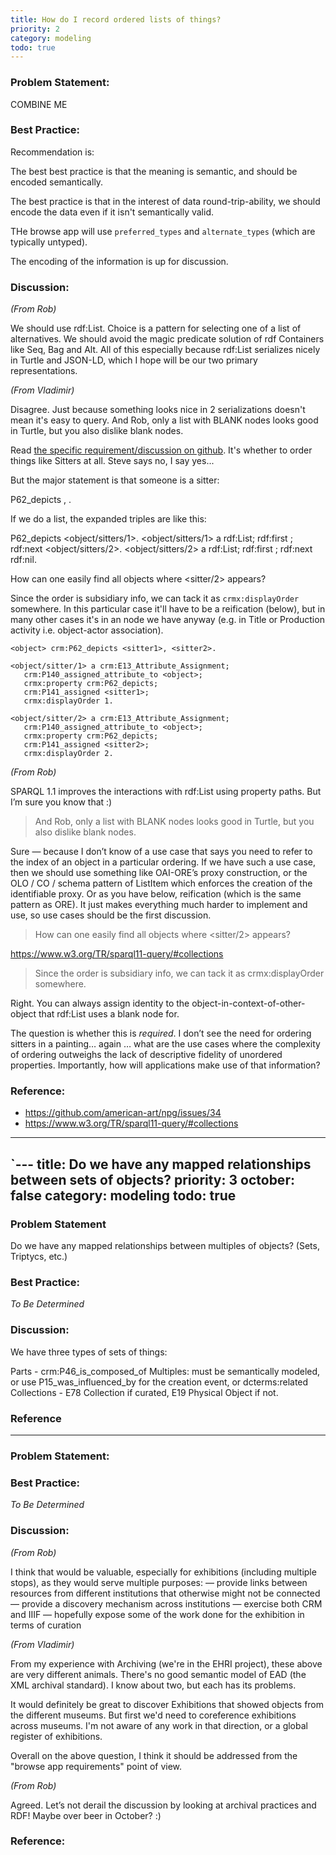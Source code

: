 ```yaml
---
title: How do I record ordered lists of things?
priority: 2
category: modeling
todo: true
---
```

### Problem Statement:

COMBINE ME

### Best Practice:

Recommendation is:  

The best best practice is that the meaning is semantic, and should be encoded semantically.

The best practice is that in the interest of data round-trip-ability, we should encode the data even if it isn't semantically valid.

THe browse app will use `preferred_types` and `alternate_types` (which are typically untyped).

The encoding of the information is up for discussion.

### Discussion:

*(From Rob)*

We should use rdf:List.  Choice is a pattern for selecting one of a list of alternatives.  We should avoid the magic predicate solution of rdf Containers like Seq, Bag and Alt.  All of this especially because rdf:List serializes nicely in Turtle and JSON-LD, which I hope will be our two primary representations.

*(From Vladimir)*

Disagree. Just because something looks nice in 2 serializations doesn't mean it's easy to query. And Rob, only a list with BLANK nodes looks good in Turtle, but you also dislike blank nodes.

Read [the specific requirement/discussion on github](https://github.com/american-art/npg/issues/34).  It's whether to order things like Sitters at all. Steve says no, I say yes...


But the major statement is that someone is a sitter:

   <object> P62_depicts <sitter1>, <sitter2>.

If we do a list, the expanded triples are like this:

  <object> P62_depicts <object/sitters/1>.
  <object/sitters/1> a rdf:List; 
      rdf:first <sitter1>; 
      rdf:next <object/sitters/2>.
  <object/sitters/2> a rdf:List; 
      rdf:first <sitter2>; 
      rdf:next rdf:nil.

How can one easily find all objects where <sitter/2> appears?

Since the order is subsidiary info, we can tack it as `crmx:displayOrder` somewhere. In this particular case it'll have to be a reification (below), but in many other cases it's in an node we have anyway (e.g. in Title or Production activity i.e. object-actor association).

    <object> crm:P62_depicts <sitter1>, <sitter2>.

    <object/sitter/1> a crm:E13_Attribute_Assignment;
       crm:P140_assigned_attribute_to <object>;
       crmx:property crm:P62_depicts;
       crm:P141_assigned <sitter1>;
       crmx:displayOrder 1.

    <object/sitter/2> a crm:E13_Attribute_Assignment;
       crm:P140_assigned_attribute_to <object>;
       crmx:property crm:P62_depicts;
       crm:P141_assigned <sitter2>;
       crmx:displayOrder 2.

*(From Rob)*

SPARQL 1.1 improves the interactions with rdf:List using property paths. But I’m sure you know that :)

> And Rob, only a list with BLANK nodes looks good in Turtle, but you also dislike blank nodes.

Sure — because I don’t know of a use case that says you need to refer to the index of an object in a particular ordering.  If we have such a use case, then we should use something like OAI-ORE’s proxy construction, or the OLO / CO / schema pattern of ListItem which enforces the creation of the identifiable proxy. Or as you have below, reification (which is the same pattern as ORE). It just makes everything much harder to implement and use, so use cases should be the first discussion.

> How can one easily find all objects where <sitter/2> appears?

<https://www.w3.org/TR/sparql11-query/#collections>


>Since the order is subsidiary info, we can tack it as crmx:displayOrder somewhere.


Right. You can always assign identity to the object-in-context-of-other-object that rdf:List uses a blank node for.

The question is whether this is *required*. I don’t see the need for ordering sitters in a painting… again … what are the use cases where the complexity of ordering outweighs the lack of descriptive fidelity of unordered properties.  Importantly, how will applications make use of that information?



### Reference:

* <https://github.com/american-art/npg/issues/34>
* <https://www.w3.org/TR/sparql11-query/#collections>


------


`---
title: Do we have any mapped relationships between sets of objects?
priority: 3
october: false
category: modeling
todo: true
---
### Problem Statement
Do we have any mapped relationships between multiples of objects? (Sets, Triptycs, etc.)


### Best Practice:

*To Be Determined*

### Discussion:

We have three types of sets of things:

Parts - crm:P46_is_composed_of
Multiples: must be semantically modeled, or use P15_was_influenced_by for the creation event, or dcterms:related 
Collections - E78 Collection if curated, E19 Physical Object if not.

### Reference


-----

### Problem Statement:

### Best Practice:

*To Be Determined*

### Discussion:

*(From Rob)*

I think that would be valuable, especially for exhibitions (including multiple stops), as they would serve multiple purposes:
  — provide links between resources from different institutions that otherwise might not be connected
  — provide a discovery mechanism across institutions
  — exercise both CRM and IIIF
  — hopefully expose some of the work done for the exhibition in terms of curation

*(From Vladimir)*

From my experience with Archiving (we're in the EHRI project), these above are very different animals.
There's no good semantic model of EAD (the XML archival standard). I know about two, but each has its problems.

It would definitely be great to discover Exhibitions that showed objects from the different museums. But first we'd need to coreference exhibitions across museums. I'm not aware of any work in that direction, or a global register of exhibitions.

Overall on the above question, I think it should be addressed from the "browse app requirements" point of view.

*(From Rob)*

Agreed.  Let’s not derail the discussion by looking at archival practices and RDF! Maybe over beer in October? :)

### Reference:

